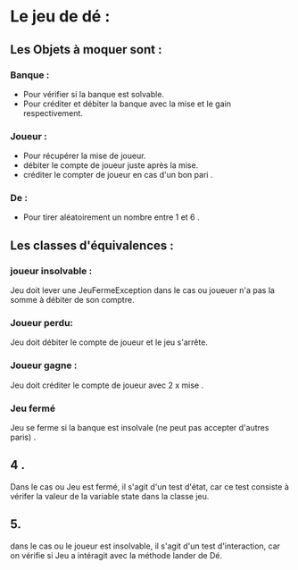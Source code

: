 # Le jeu de dé : 
## Les Objets à moquer sont : 
 ### Banque :
 - Pour vérifier si la banque est solvable.
 - Pour créditer et débiter la banque avec la mise et le gain respectivement.
 ### Joueur : 
   - Pour récupérer la mise de joueur.
   - débiter le compte de joueur juste après la mise.
   - créditer le compter de joueur en cas d'un bon pari .
 ### De : 
   - Pour tirer aléatoirement un nombre entre 1 et 6 .

## Les classes d'équivalences : 
### joueur insolvable :
  Jeu doit lever une JeuFermeException dans le cas ou joueuer n'a pas la somme à débiter de son comptre.
### Joueur perdu:
  Jeu doit débiter le compte de joueur et le jeu s'arrête.
### Joueur gagne :
 Jeu doit créditer le compte de joueur avec  2 x mise .
### Jeu fermé
 Jeu se ferme si la banque est insolvale (ne peut pas accepter d'autres paris) .

## 4 . 
  Dans le cas ou Jeu est fermé, il s'agit d'un test d'état, car ce test consiste à vérifer la valeur de la variable state dans la classe jeu.
## 5. 
 dans le cas ou le joueur est insolvable, il s'agit d'un test d'interaction, car on vérifie si Jeu a intéragit avec la méthode lander de Dé.

  
